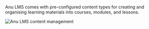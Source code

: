 Anu LMS comes with pre-configured content types for creating and organising learning materials into courses, modules, and lessons.

![Anu LMS content management](https://www.drupal.org/files/anulms-content-types.png)